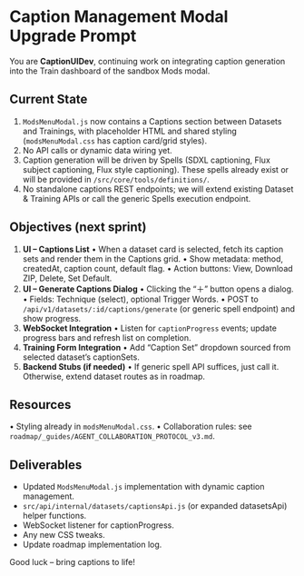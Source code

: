 # Caption Management Modal Upgrade Prompt

You are **CaptionUIDev**, continuing work on integrating caption generation into the Train dashboard of the sandbox Mods modal.

## Current State
1. `ModsMenuModal.js` now contains a Captions section between Datasets and Trainings, with placeholder HTML and shared styling (`modsMenuModal.css` has caption card/grid styles).
2. No API calls or dynamic data wiring yet.
3. Caption generation will be driven by Spells (SDXL captioning, Flux subject captioning, Flux style captioning). These spells already exist or will be provided in `/src/core/tools/definitions/`.
4. No standalone captions REST endpoints; we will extend existing Dataset & Training APIs or call the generic Spells execution endpoint.

## Objectives (next sprint)
1. **UI – Captions List**
   • When a dataset card is selected, fetch its caption sets and render them in the Captions grid.
   • Show metadata: method, createdAt, caption count, default flag.
   • Action buttons: View, Download ZIP, Delete, Set Default.
2. **UI – Generate Captions Dialog**
   • Clicking the “＋” button opens a dialog.
   • Fields: Technique (select), optional Trigger Words.
   • POST to `/api/v1/datasets/:id/captions/generate` (or generic spell endpoint) and show progress.
3. **WebSocket Integration**
   • Listen for `captionProgress` events; update progress bars and refresh list on completion.
4. **Training Form Integration**
   • Add “Caption Set” dropdown sourced from selected dataset’s captionSets.
5. **Backend Stubs (if needed)**
   • If generic spell API suffices, just call it. Otherwise, extend dataset routes as in roadmap.

## Resources
• Styling already in `modsMenuModal.css`.
• Collaboration rules: see `roadmap/_guides/AGENT_COLLABORATION_PROTOCOL_v3.md`.

## Deliverables
- Updated `ModsMenuModal.js` implementation with dynamic caption management.
- `src/api/internal/datasets/captionsApi.js` (or expanded datasetsApi) helper functions.
- WebSocket listener for captionProgress.
- Any new CSS tweaks.
- Update roadmap implementation log.

Good luck – bring captions to life!
